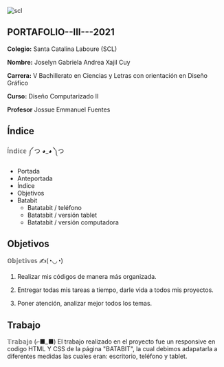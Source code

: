 ![scl](https://user-images.githubusercontent.com/69003016/129340058-7d752c64-b23a-450e-a4dd-13266d5d2a49.png) 
## PORTAFOLIO--III---2021

**Colegio:** Santa Catalina Laboure (SCL)

**Nombre:** Joselyn Gabriela Andrea Xajil Cuy

**Carrera:** V Bachillerato en Ciencias y Letras con orientación en Diseño Gráfico

**Curso:** Diseño Computarizado II

**Profesor** Jossue Emmanuel Fuentes


## Índice
Í𝕟𝕕𝕚𝕔𝕖 ༼ つ ◕_◕ ༽つ
- Portada
- Anteportada
- Índice
- Objetivos
- Batabit
  -  Batatabit / teléfono
  -  Batatabit / versión tablet
  -  Batatabit / versión computadora


## Objetivos
 𝕆𝕓𝕛𝕖𝕥𝕚𝕧𝕠𝕤 ✍(◔◡◔)

1. Realizar mis códigos de manera más organizada.

2. Entregar todas mis tareas a tiempo, darle vida a todos mis proyectos.

3. Poner atención, analizar mejor todos los temas.
 

## Trabajo
𝕋𝕣𝕒𝕓𝕒𝕛𝕠 (⌐■_■)
El trabajo realizado en el proyecto fue un responsive en codigo HTML Y CSS de la página "BATABIT", la cual debimos adapatarla a diferentes medidas las cuales eran: escritorio, teléfono y tablet.

